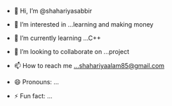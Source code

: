 - 👋 Hi, I’m @shahariyasabbir
- 👀 I’m interested in ...learning and making money
- 🌱 I’m currently learning ...C++
  
- 💞️ I’m looking to collaborate on ...project
- 📫 How to reach me ...shahariyaalam85@gmail.com
- 😄 Pronouns: ...
- ⚡ Fun fact: ...

<!---
shahariyasabbir/shahariyasabbir is a ✨ special ✨ repository because its `README.md` (this file) appears on your GitHub profile.
You can click the Preview link to take a look at your changes.
--->
